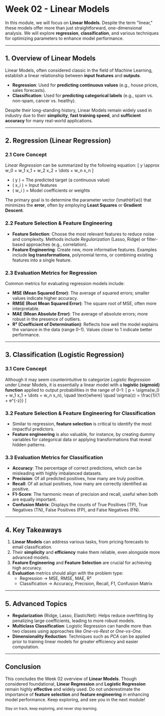 # Week 02 - Linear Models

In this module, we will focus on **Linear Models**. Despite the term "linear," these models offer more than just straightforward, one-dimensional analysis. We will explore **regression**, **classification**, and various techniques for optimizing parameters to enhance model performance.

---

## 1. Overview of Linear Models
Linear Models, often considered classic in the field of Machine Learning, establish a linear relationship between **input features** and **outputs**.  
- **Regression**: Used for **predicting continuous values** (e.g., house prices, sales forecasts).  
- **Classification**: Used for **predicting categorical labels** (e.g., spam vs. non-spam, cancer vs. healthy).  

Despite their long-standing history, Linear Models remain widely used in industry due to their **simplicity**, **fast training speed**, and **sufficient accuracy** for many real-world applications.

---

## 2. Regression (Linear Regression)

### 2.1 Core Concept
*Linear Regression* can be summarized by the following equation:
\[
y \approx w_0 + w_1 x_1 + w_2 x_2 + \dots + w_n x_n
\]
- \( y \) = The predicted target (a continuous value)
- \( x_i \) = Input features
- \( w_i \) = Model coefficients or weights

The primary goal is to determine the parameter vector \(\mathbf{w}\) that minimizes the **error**, often by employing **Least Squares** or **Gradient Descent**.

### 2.2 Feature Selection & Feature Engineering
- **Feature Selection**: Choose the most relevant features to reduce noise and complexity. Methods include *Regularization* (Lasso, Ridge) or filter-based approaches (e.g., correlation).
- **Feature Engineering**: Create new, more informative features. Examples include **log transformations**, polynomial terms, or combining existing features into a single feature.

### 2.3 Evaluation Metrics for Regression
Common metrics for evaluating regression models include:
- **MSE (Mean Squared Error)**: The average of squared errors; smaller values indicate higher accuracy.
- **RMSE (Root Mean Squared Error)**: The square root of MSE, often more interpretable.
- **MAE (Mean Absolute Error)**: The average of absolute errors; more robust in the presence of outliers.
- **R² (Coefficient of Determination)**: Reflects how well the model explains the variance in the data (range 0–1). Values closer to 1 indicate better performance.

---

## 3. Classification (Logistic Regression)

### 3.1 Core Concept
Although it may seem counterintuitive to categorize *Logistic Regression* under Linear Models, it is essentially a linear model with a **logistic (sigmoid) function** applied to output probabilities in the range of 0–1:
\[
p = \sigma(w_0 + w_1 x_1 + \dots + w_n x_n), 
\quad \text{where} \quad 
\sigma(z) = \frac{1}{1 + e^{-z}}
\]

### 3.2 Feature Selection & Feature Engineering for Classification
- Similar to regression, **feature selection** is critical to identify the most impactful predictors.
- **Feature engineering** is also valuable, for instance, by creating dummy variables for categorical data or applying transformations that reveal hidden patterns.

### 3.3 Evaluation Metrics for Classification
- **Accuracy**: The percentage of correct predictions, which can be misleading with highly imbalanced datasets.
- **Precision**: Of all predicted positives, how many are truly positive.
- **Recall**: Of all actual positives, how many are correctly identified as positive.
- **F1-Score**: The harmonic mean of precision and recall, useful when both are equally important.
- **Confusion Matrix**: Displays the counts of True Positives (TP), True Negatives (TN), False Positives (FP), and False Negatives (FN).

---

## 4. Key Takeaways
1. **Linear Models** can address various tasks, from pricing forecasts to email classification.  
2. Their **simplicity** and **efficiency** make them reliable, even alongside more advanced models.  
3. **Feature Engineering** and **Feature Selection** are crucial for achieving high accuracy.  
4. **Evaluation** metrics should align with the problem type:  
   - Regression -> MSE, RMSE, MAE, R²  
   - Classification -> Accuracy, Precision, Recall, F1, Confusion Matrix  

---

## 5. Advanced Topics
- **Regularization** (Ridge, Lasso, ElasticNet): Helps reduce overfitting by penalizing large coefficients, leading to more robust models.
- **Multiclass Classification**: Logistic Regression can handle more than two classes using approaches like *One-vs-Rest* or *One-vs-One*.
- **Dimensionality Reduction**: Techniques such as *PCA* can be applied prior to training linear models for greater efficiency and easier computation.

---

## Conclusion
This concludes the Week 02 overview of **Linear Models**. Though considered foundational, **Linear Regression** and **Logistic Regression** remain highly **effective** and widely used. Do not underestimate the importance of **feature selection** and **feature engineering** in enhancing model performance. Keep exploring, and see you in the next module!

<sub>Stay on track, keep exploring, and never stop learning.</sub>
